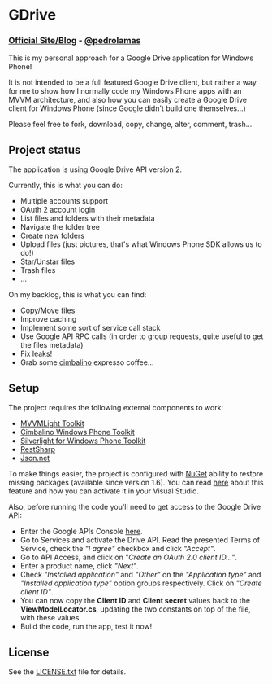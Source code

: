 # GDrive

### [Official Site/Blog][1] - [@pedrolamas][2]

This is my personal approach for a Google Drive application for Windows Phone!

It is not intended to be a full featured Google Drive client, but rather a way for me to show how I normally code my Windows Phone apps with an MVVM architecture, and also how you can easily create a Google Drive client for Windows Phone (since Google didn't build one themselves...)

Please feel free to fork, download, copy, change, alter, comment, trash...

## Project status

The application is using Google Drive API version 2.

Currently, this is what you can do:
 - Multiple accounts support
 - OAuth 2 account login
 - List files and folders with their metadata
 - Navigate the folder tree
 - Create new folders
 - Upload files (just pictures, that's what Windows Phone SDK allows us to do!)
 - Star/Unstar files
 - Trash files
 - ...

On my backlog, this is what you can find:
 - Copy/Move files
 - Improve caching
 - Implement some sort of service call stack
 - Use Google API RPC calls (in order to group requests, quite useful to get the files metadata)
 - Fix leaks!
 - Grab some [cimbalino][4] expresso coffee...

## Setup

The project requires the following external components to work:
 - [MVVMLight Toolkit][6]
 - [Cimbalino Windows Phone Toolkit][7]
 - [Silverlight for Windows Phone Toolkit][8]
 - [RestSharp][9]
 - [Json.net][10]

To make things easier, the project is configured with [NuGet][5] ability to restore missing packages (available since version 1.6). You can read [here][11] about this feature and how you can activate it in your Visual Studio.

Also, before running the code you'll need to get access to the Google Drive API:
 - Enter the Google APIs Console [here][12].
 - Go to Services and activate the Drive API. Read the presented Terms of Service, check the *"I agree"* checkbox and click *"Accept"*.
 - Go to API Access, and click on *"Create an OAuth 2.0 client ID..."*.
 - Enter a product name, click *"Next"*.
 - Check *"Installed application"* and *"Other"* on the *"Application type"* and *"Installed application type"* option groups respectively. Click on *"Create client ID"*.
 - You can now copy the **Client ID** and **Client secret** values back to the **ViewModelLocator.cs**, updating the two constants on top of the file, with these values.
 - Build the code, run the app, test it now!

## License

See the [LICENSE.txt][3] file for details.

[1]: http://www.pedrolamas.com
[2]: http://twitter.com/pedrolamas
[3]: https://github.com/pedrolamas/GDrive/raw/master/LICENSE.txt "License"
[4]: https://github.com/Cimbalino/Cimbalino-Phone-Toolkit/wiki/Cimbalino%3F%3F
[5]: http://nuget.org/
[6]: http://mvvmlight.codeplex.com/
[7]: http://cimbalino.org
[8]: http://silverlight.codeplex.com/
[9]: http://restsharp.org/
[10]: http://james.newtonking.com/projects/json-net.aspx
[11]: http://docs.nuget.org/docs/workflows/using-nuget-without-committing-packages
[12]: http://code.google.com/apis/console